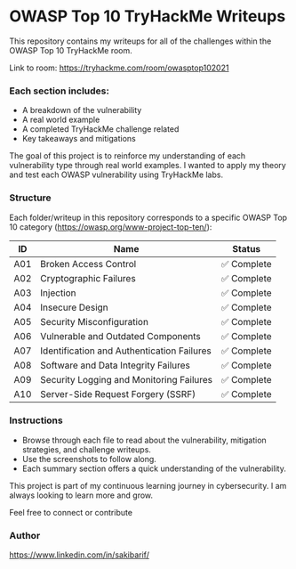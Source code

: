 # OWASP Top 10 TryHackMe Writeups

This repository contains my writeups for all of the challenges within the OWASP Top 10 TryHackMe room.

Link to room: https://tryhackme.com/room/owasptop102021


### Each section includes:
- A breakdown of the vulnerability
- A real world example
- A completed TryHackMe challenge related
- Key takeaways and mitigations



The goal of this project is to reinforce my understanding of each vulnerability type through real world examples. I wanted to apply my theory and test each OWASP vulnerability using TryHackMe labs. 

###  Structure

Each folder/writeup in this repository corresponds to a specific OWASP Top 10 category (https://owasp.org/www-project-top-ten/):

| ID  | Name                                           | Status     |
|-----|------------------------------------------------|------------|
| A01 | Broken Access Control                         | ✅ Complete |
| A02 | Cryptographic Failures                        | ✅ Complete |
| A03 | Injection                                     | ✅ Complete |
| A04 | Insecure Design                               | ✅ Complete |
| A05 | Security Misconfiguration                     | ✅ Complete |
| A06 | Vulnerable and Outdated Components            | ✅ Complete |
| A07 | Identification and Authentication Failures    | ✅ Complete |
| A08 | Software and Data Integrity Failures          | ✅ Complete |
| A09 | Security Logging and Monitoring Failures      | ✅ Complete |
| A10 | Server-Side Request Forgery (SSRF)            | ✅ Complete |

### Instructions

- Browse through each file to read about the vulnerability, mitigation strategies, and challenge writeups.
- Use the screenshots to follow along.
- Each summary section offers a quick understanding of the vulnerability. 


This project is part of my continuous learning journey in cybersecurity. I am always 
looking to learn more and grow. 

Feel free to connect or contribute

### Author

https://www.linkedin.com/in/sakibarif/
